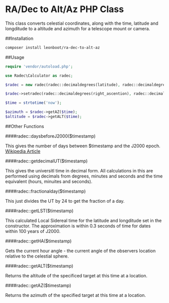 RA/Dec to Alt/Az PHP Class
================

This class converts celestial coordinates, along with the time, latitude and longditude to a altitude and azimuth for a telescope mount or camera.

##Installation

```bash
composer install leonboot/ra-dec-to-alt-az
```

##Usage

```php
require 'vendor/autoload.php';

use Radec\Calculator as radec;

$radec = new radec(radec::decimaldegrees(latitude), radec::decimaldegrees(longditude));

$radec->setradec(radec::decimaldegrees(right_ascention), radec::decimaldegrees(declination));

$time = strtotime('now');

$azimuth = $radec->getAZ($time);
$altitude = $radec->getALT($time);
```
##Other Functions

####radec::daysbeforeJ2000($timestamp)

This gives the number of days between $timestamp and the J2000 epoch. [Wikipedia Article](http://en.wikipedia.org/wiki/Epoch_(astronomy)#Julian_years_and_J2000)

####radec::getdecimalUT($timestamp)

This gives the universitl time in decimal form. All calculations in this are performed using decimals from degrees, minutes and seconds and the time equivalent (hours, minuites and seconds).

####radec::fractionalday($timestamp)

This just divides the UT by 24 to get the fraction of a day.

####radec::getLST($timestamp)

This calculated Local Sidereal time for the latitude and longditude set in the constructor. The approximation is within 0.3 seconds of time for dates within 100 years of J2000.

####radec::getHA($timestamp)

Gets the current hour angle - the current angle of the observers location relative to the celestial sphere.

####radec::getALT($timestamp)

Returns the altitude of the specificed target at this time at a location.

####radec::getAZ($timestamp)

Returns the azimuth of the specified target at this time at a location.

